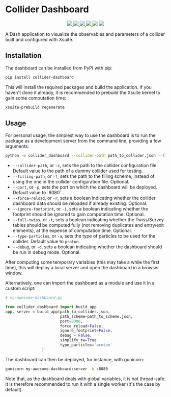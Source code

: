 # Collider Dashboard

<p align="center">
    <a href="https://opensource.org/license/mit/">
    <img src="https://badgen.net/static/license/MIT/blue">
    </a>
    <a href="https://python-poetry.org/">
    <img src="https://badgen.net/static/Package%20Manager/Poetry/orange">
    </a>
    <a href="https://dash.plotly.com/">
    <img src="https://badgen.net/static/Dash/2.14.1/green">
    </a>
    <a href="https://black.readthedocs.io/en/stable/">
    <img src="https://badgen.net/static/Code%20style/Black/black">
    </a>
    <img src="https://badgen.net/github/release/colasdroin/collider-dashboard">
    <img src="https://badgen.net/github/commits/colasdroin/collider-dashboard">
</p>


A Dash application to visualize the observables and parameters of a collider built and configured with Xsuite.

## Installation

The dashboard can be installed from PyPI with pip:

```bash
pip install collider-dashboard
```

This will install the required packages and build the application. If you haven't done it already, it is recommended to prebuild the Xsuite kernel to gain some computation time:

```bash
xsuite-prebuild regenerate
```

## Usage

For personal usage, the simplest way to use the dashboard is to run the package as a development server from the command line, providing a few arguments:

```bash
python -m collider_dashboard --collider-path path_to_collider.json --filling-path path_to_scheme.json --port 8080 --force-reload --ignore-footprint --full-twiss --type-particles proton --debug
```

- `--collider-path`, or `-c`, sets the path to the collider configuration file. Default value to the path of a dummy collider used for testing.
- `--filling-path`, or `-f`, sets the path to the filling scheme, instead of using the one in the collider configuration file. Optional.
- `--port`, or `-p`, sets the port on which the dashboard will be deployed. Default value to `8080``.
- `--force-reload`, or `-r`,  sets a boolean indicating whether the collider dashboard data should be reloaded if already existing. Optional.
- `--ignore-footprint`, or `-i`, sets a boolean indicating whether the footprint should be ignored to gain computation time. Optional.
- `--full-twiss`, or `-t`, sets a boolean indicating whether the Twiss/Survey tables should be computed fully (not removing duplicates and entry/exit elements), at the expense of computation time. Optional.
- `--type-particles`, or `-a`, sets the type of particles to be used for the collider. Default value to `proton`.
- `--debug`, or `-d`, sets a boolean indicating whether the dashboard should be run in debug mode. Optional.

After computing some temporary variables (this may take a while the first time), this will deploy a local server and open the dashboard in a browser window.

Alternatively, one can import the dashboard as a module and use it in a custom script:

```python
# my-awesome-dashboard.py

from collider_dashboard import build_app
app, server = build_app(path_to_collider.json, 
                        path_scheme=path_to_scheme.json, 
                        port=8080, 
                        force_reload=False, 
                        ignore_footprint=False, 
                        debug = False, 
                        simplify_tw=True
                        type_particles='proton'
                )
```

The dashboard can then be deployed, for instance, with gunicorn:

```bash
gunicorn my-awesome-dashboard:server -b :8080
```

Note that, as the dashboard deals with global variables, it is not thread-safe. It is therefore recommended to run it with a single worker (it's the case by default).
